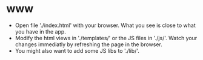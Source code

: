 # www

* Open file './index.html' with your browser. What you see is close to what you have in the app.
* Modify the html views in './templates/' or the JS files in './js/'. Watch your changes immediatly by refreshing the page in the browser. 
* You might also want to add some JS libs to './lib/'.
